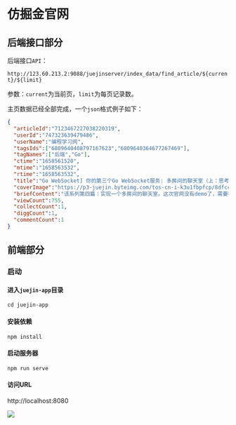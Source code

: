 # 仿掘金官网

## 后端接口部分

后端接口`API`：

`http://123.60.213.2:9088/juejinserver/index_data/find_article/${current}/${limit}`

参数：`current`为当前页，`limit`为每页记录数。

主页数据已经全部完成，一个`json`格式例子如下：

```json
{
  "articleId":"7123467227038220319",
  "userId":"747323639479486",
  "userName":"编程学习网",
  "tagsIds":["6809640408797167623","6809640364677267469"],
  "tagNames":["后端","Go"],
  "ctime":"1658561520",
  "mtime":"1658563532",
  "rtime":"1658563532",
  "title":"Go WebSocket] 你的第三个Go WebSocket服务: 多房间的聊天室（上：思考篇）",
  "coverImage":"https://p3-juejin.byteimg.com/tos-cn-i-k3u1fbpfcp/8dfcc345eab14946a2684ac98143a434~tplv-k3u1fbpfcp-watermark.image?",
  "briefContent":"该系列第四篇：实现一个多房间的聊天室。这次官网没有demo了，需要我们自己实现！本篇文章介绍了实现「多房间聊天室」的难点及解决方案。",
  "viewCount":755,
  "collectCount":1,
  "diggCount":1,
  "commentCount":1
}
```



## 前端部分

### 启动

#### 进入`juejin-app`目录

```
cd juejin-app
```

#### 安装依赖

```
npm install
```

#### 启动服务器

```
npm run serve
```

#### 访问URL

http://localhost:8080

![](https://pictures-1312398124.cos.ap-guangzhou.myqcloud.com/20220807173544.png)

